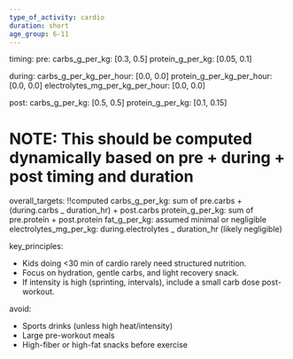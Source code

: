 ```yaml
---
type_of_activity: cardio
duration: short
age_group: 6-11
---
```


timing:
pre:
carbs_g_per_kg: [0.3, 0.5]
protein_g_per_kg: [0.05, 0.1]

during:
carbs_g_per_kg_per_hour: [0.0, 0.0]
protein_g_per_kg_per_hour: [0.0, 0.0]
electrolytes_mg_per_kg_per_hour: [0.0, 0.0]

post:
carbs_g_per_kg: [0.5, 0.5]
protein_g_per_kg: [0.1, 0.15]

# NOTE: This should be computed dynamically based on pre + during + post timing and duration

overall_targets: !!computed
carbs_g_per_kg: sum of pre.carbs + (during.carbs _ duration_hr) + post.carbs
protein_g_per_kg: sum of pre.protein + post.protein
fat_g_per_kg: assumed minimal or negligible
electrolytes_mg_per_kg: during.electrolytes _ duration_hr (likely negligible)

key_principles:

-   Kids doing <30 min of cardio rarely need structured nutrition.
-   Focus on hydration, gentle carbs, and light recovery snack.
-   If intensity is high (sprinting, intervals), include a small carb dose post-workout.

avoid:

-   Sports drinks (unless high heat/intensity)
-   Large pre-workout meals
-   High-fiber or high-fat snacks before exercise
